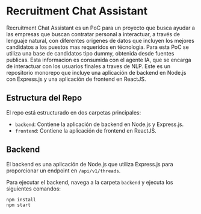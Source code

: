 # Recruitment Chat Assistant

Recruitment Chat Assistant es un PoC para un proyecto que busca ayudar a las empresas que buscan contratar personal a interactuar, a través de lenguaje natural, con diferentes origenes de datos que incluyen los mejores candidatos a los puestos mas requeridos en técnologia.
Para esta PoC se utiliza una base de candidatos tipo dummy, obtenida desde fuentes publicas. Esta informacion es consumida con el agente IA, que se encarga de interactuar con los usuarios finales a traves de NLP.
Este es un repositorio monorepo que incluye una aplicación de backend en Node.js con Express.js y una aplicación de frontend en ReactJS. 

## Estructura del Repo

El repo está estructurado en dos carpetas principales:

- `backend`: Contiene la aplicación de backend en Node.js y Express.js.
- `frontend`: Contiene la aplicación de frontend en ReactJS.

## Backend

El backend es una aplicación de Node.js que utiliza Express.js para proporcionar un endpoint en `/api/v1/threads`.

Para ejecutar el backend, navega a la carpeta `backend` y ejecuta los siguientes comandos:

```bash
npm install
npm start

